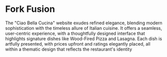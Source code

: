 # Fork Fusion

The "Ciao Bella Cucina" website exudes refined elegance, blending modern sophistication with the timeless allure of Italian cuisine. It offers a seamless, user-centric experience, with a thoughtfully designed interface that highlights signature dishes like Wood-Fired Pizza and Lasagna. Each dish is artfully presented, with prices upfront and ratings elegantly placed, all within a thematic design that reflects the restaurant's identity
